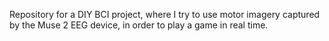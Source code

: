 Repository for a DIY BCI project, where I try to use motor imagery captured by the Muse 2 EEG device, in order to play a game in real time.